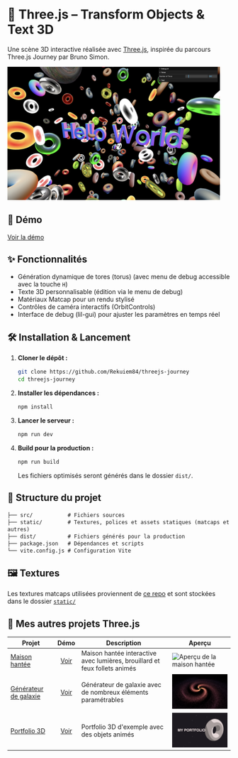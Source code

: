# 🧩 Three.js – Transform Objects & Text 3D

Une scène 3D interactive réalisée avec [Three.js](https://threejs.org/), inspirée du parcours Three.js Journey par Bruno Simon.

<img src="./docs/scene.png" alt="Aperçu de la scène 3D" width="480"/>

## 🚀 Démo

[Voir la démo](https://rekuiem84.github.io/threejs-journey/)

## ✨ Fonctionnalités

- Génération dynamique de tores (torus) (avec menu de debug accessible avec la touche `H`)
- Texte 3D personnalisable (édition via le menu de debug)
- Matériaux Matcap pour un rendu stylisé
- Contrôles de caméra interactifs (OrbitControls)
- Interface de debug (lil-gui) pour ajuster les paramètres en temps réel

## 🛠️ Installation & Lancement

1. **Cloner le dépôt :**

   ```bash
   git clone https://github.com/Rekuiem84/threejs-journey
   cd threejs-journey
   ```

2. **Installer les dépendances :**

   ```bash
   npm install
   ```

3. **Lancer le serveur :**

   ```bash
   npm run dev
   ```

4. **Build pour la production :**

   ```bash
   npm run build
   ```

   Les fichiers optimisés seront générés dans le dossier `dist/`.

## 📁 Structure du projet

```
├── src/           # Fichiers sources
├── static/        # Textures, polices et assets statiques (matcaps et autres)
├── dist/          # Fichiers générés pour la production
├── package.json   # Dépendances et scripts
└── vite.config.js # Configuration Vite
```

## 🖼️ Textures

Les textures matcaps utilisées proviennent de [ce repo](https://github.com/nidorx/matcaps) et sont stockées dans le dossier [`static/`](static/)

## 🔗 Mes autres projets Three.js

<table>
  <thead>
    <tr>
      <th>Projet</th>
      <th>Démo</th>
      <th>Description</th>
      <th>Aperçu</th>
    </tr>
  </thead>
  <tbody>
    <tr>
      <td><a href="https://github.com/rekuiem84/haunted-house-threejs/">Maison hantée</a></td>
      <td align="center"><a href="https://rekuiem84.github.io/haunted-house-threejs/">Voir</a></td>
      <td>Maison hantée interactive avec lumières, brouillard et feux follets animés</td>
      <td><img src="./docs/haunted-house.png" alt="Aperçu de la maison hantée" width="350"/></td>
    </tr>
    <tr>
      <td><a href="https://github.com/rekuiem84/galaxy-generator/">Générateur de galaxie</a></td>
      <td align="center"><a href="https://rekuiem84.github.io/galaxy-generator/">Voir</a></td>
      <td>Générateur de galaxie avec de nombreux éléments paramétrables</td>
      <td><img src="./docs/galaxy.png" alt="Aperçu de la galaxie" width="350"/></td>
    </tr>
    <tr>
      <td><a href="https://github.com/rekuiem84/scroll-animation-threejs/">Portfolio 3D</a></td>
      <td align="center"><a href="https://rekuiem84.github.io/scroll-animation-threejs/">Voir</a></td>
      <td>Portfolio 3D d'exemple avec des objets animés</td>
      <td><img src="./docs/portfolio.png" alt="Aperçu du portfolio" width="350"/></td>
    </tr>
  </tbody>
</table>
